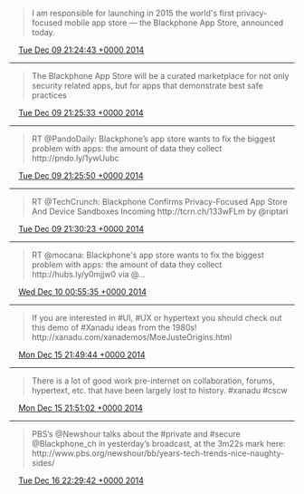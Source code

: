 > I am responsible for launching in 2015 the world's first privacy\-focused mobile app store — the Blackphone App Store, announced today\.

<img src="../../media/tweet.ico" width="12" /> [Tue Dec 09 21:24:43 +0000 2014](https://twitter.com/ChristopherA/status/542429660177367040)

----

> The Blackphone App Store will be a curated marketplace for not only security related apps, but for apps that demonstrate best safe practices

<img src="../../media/tweet.ico" width="12" /> [Tue Dec 09 21:25:33 +0000 2014](https://twitter.com/ChristopherA/status/542429870911811586)

----

> RT @PandoDaily: Blackphone’s app store wants to fix the biggest problem with apps: the amount of data they collect http://pndo\.ly/1ywUubc

<img src="../../media/tweet.ico" width="12" /> [Tue Dec 09 21:25:50 +0000 2014](https://twitter.com/ChristopherA/status/542429942277885952)

----

> RT @TechCrunch: Blackphone Confirms Privacy\-Focused App Store And Device Sandboxes Incoming http://tcrn\.ch/133wFLm by @riptari

<img src="../../media/tweet.ico" width="12" /> [Tue Dec 09 21:30:23 +0000 2014](https://twitter.com/ChristopherA/status/542431085133430784)

----

> RT @mocana: Blackphone's app store wants to fix the biggest problem with apps: the amount of data they collect http://hubs\.ly/y0mjjw0 via @…

<img src="../../media/tweet.ico" width="12" /> [Wed Dec 10 00:55:35 +0000 2014](https://twitter.com/ChristopherA/status/542482727610888195)

----

> If you are interested in \#UI, \#UX or hypertext you should check out this demo of \#Xanadu ideas from the 1980s\! http://xanadu\.com/xanademos/MoeJusteOrigins\.html

<img src="../../media/tweet.ico" width="12" /> [Mon Dec 15 21:49:44 +0000 2014](https://twitter.com/ChristopherA/status/544610282631213056)

----

> There is a lot of good work pre\-internet on collaboration, forums, hypertext, etc\. that have been largely lost to history\. \#xanadu \#cscw

<img src="../../media/tweet.ico" width="12" /> [Mon Dec 15 21:51:02 +0000 2014](https://twitter.com/ChristopherA/status/544610609426206720)

----

> PBS’s @Newshour talks about the \#private and \#secure @Blackphone\_ch in yesterday’s broadcast, at the 3m22s mark here: http://www\.pbs\.org/newshour/bb/years\-tech\-trends\-nice\-naughty\-sides/

<img src="../../media/tweet.ico" width="12" /> [Tue Dec 16 22:29:42 +0000 2014](https://twitter.com/ChristopherA/status/544982730572718080)